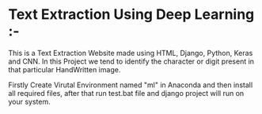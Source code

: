 # Text Extraction Using Deep Learning :-
This is a Text Extraction Website made using HTML, Django, Python, Keras and CNN.
In this Project we tend to identify the character or digit present in that particular HandWritten image.

Firstly Create Virutal Environment named "ml" in Anaconda and then install all required
files, after that run test.bat file and django project will run on your system.
